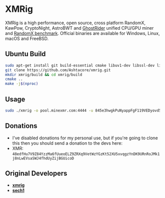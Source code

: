 # XMRig

XMRig is a high performance, open source, cross platform RandomX, KawPow, CryptoNight, AstroBWT and [GhostRider](https://github.com/xmrig/xmrig/tree/master/src/crypto/ghostrider#readme) unified CPU/GPU miner and [RandomX benchmark](https://xmrig.com/benchmark). Official binaries are available for Windows, Linux, macOS and FreeBSD.

## Ubuntu Build
```bash
sudo apt-get install git build-essential cmake libuv1-dev libssl-dev libhwloc-dev
git clone https://github.com/Ashtacore/xmrig.git
mkdir xmrig/build && cd xmrig/build
cmake ..
make -j$(nproc)
```

## Usage
```bash
sudo ./xmrig -o pool.minexmr.com:4444 -u 845e3hwgkPuNyappFgF119VEDyovd5Y59PDUdmJQj6h2fLU6enJ8jYwNkwssPnbdETLQpbv4XGHt2VUECmNAneRV5FX7PMW --rig-ID=rig1
```

## Donations
* I've disabled donations for my personal use, but if you're going to clone this then you should send a donation to the devs here:
* XMR: `48edfHu7V9Z84YzzMa6fUueoELZ9ZRXq9VetWzYGzKt52XU5xvqgzYnDK9URnRoJMk1j8nLwEVsaSWJ4fhdUyZijBGUicoD`

## Original Developers
* **[xmrig](https://github.com/xmrig)**
* **[sech1](https://github.com/SChernykh)**